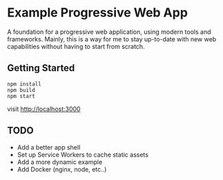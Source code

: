 # Example Progressive Web App

A foundation for a progressive web application, using modern tools and frameworks. 
Mainly, this is a way for me to stay up-to-date with new web capabilities without 
having to start from scratch.

## Getting Started 
```
npm install 
npm build 
npm start 
```
visit [http://localhost:3000](http://localhost:3000)

## TODO
- Add a better app shell 
- Set up Service Workers to cache static assets
- Add a more dynamic example 
- Add Docker (nginx, node, etc..) 

